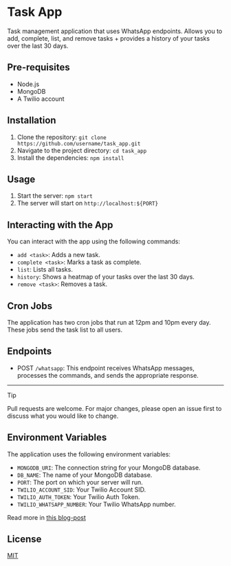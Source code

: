 # Task App

Task management application that uses WhatsApp endpoints. Allows you to add, complete, list, and remove tasks + provides a history of your tasks over the last 30 days.

## Pre-requisites

- Node.js
- MongoDB
- A Twilio account

## Installation

1. Clone the repository: `git clone https://github.com/username/task_app.git`
2. Navigate to the project directory: `cd task_app`
3. Install the dependencies: `npm install`

## Usage

1. Start the server: `npm start`
2. The server will start on `http://localhost:${PORT}`

## Interacting with the App

You can interact with the app using the following commands:

- `add <task>`: Adds a new task.
- `complete <task>`: Marks a task as complete.
- `list`: Lists all tasks.
- `history`: Shows a heatmap of your tasks over the last 30 days.
- `remove <task>`: Removes a task.

## Cron Jobs

The application has two cron jobs that run at 12pm and 10pm every day. These jobs send the task list to all users.

## Endpoints

- POST `/whatsapp`: This endpoint receives WhatsApp messages, processes the commands, and sends the appropriate response.

---

> [!TIP]
> Pull requests are welcome. For major changes, please open an issue first to discuss what you would like to change.

## Environment Variables

The application uses the following environment variables:

- `MONGODB_URI`: The connection string for your MongoDB database.
- `DB_NAME`: The name of your MongoDB database.
- `PORT`: The port on which your server will run.
- `TWILIO_ACCOUNT_SID`: Your Twilio Account SID.
- `TWILIO_AUTH_TOKEN`: Your Twilio Auth Token.
- `TWILIO_WHATSAPP_NUMBER`: Your Twilio WhatsApp number.

Read more in [this blog-post](https://leroymwasaru.com/taskapp)

## License

[MIT](https://choosealicense.com/licenses/mit/)
